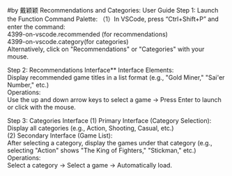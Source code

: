 #by 戴颖颖
Recommendations and Categories: User Guide
Step 1: Launch the Function
Command Palette:
（1）In VSCode, press “Ctrl+Shift+P” and enter the command:  
4399-on-vscode.recommended (for recommendations)  
4399-on-vscode.category(for categories)  
Alternatively, click on "Recommendations" or "Categories" with your mouse.

Step 2: Recommendations Interface**
Interface Elements:  
Display recommended game titles in a list format (e.g., "Gold Miner," "Sai'er Number," etc.)  
Operations:  
Use the up and down arrow keys to select a game → Press Enter to launch or click with the mouse.

Step 3: Categories Interface
(1) Primary Interface (Category Selection):  
Display all categories (e.g., Action, Shooting, Casual, etc.)  
(2) Secondary Interface (Game List):  
After selecting a category, display the games under that category (e.g., selecting "Action" shows "The King of Fighters," "Stickman," etc.)  
Operations:  
Select a category → Select a game → Automatically load.